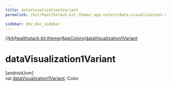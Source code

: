 ```yaml
---
title: dataVisualization1Variant
permalink: /kit/healthstack.kit.theme/-app-colors/data-visualization1-variant.html

sidebar: dev_doc_sidebar
---
```

//[kit](../../../kit.html)/[healthstack.kit.theme](../index.html)/[AppColors](index.html)/[dataVisualization1Variant](data-visualization1-variant.html)



# dataVisualization1Variant



[androidJvm]\
val [dataVisualization1Variant](data-visualization1-variant.html): Color




